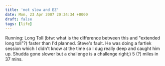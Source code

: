 ```yaml
---
title: 'not slow and EZ'
date: Mon, 23 Apr 2007 20:34:34 +0000
draft: false
tags: [life]
---
```


Running: Long Toll (btw: what is the difference between this and "extended long toll"?) faster than I'd planned. Steve's fault. He was doing a fartlek session which I didn't know at the time so I dug really deep and caught him up. Shudda gone slower but a challenge is a challenge right;) 5 (?) miles in 37 mins.